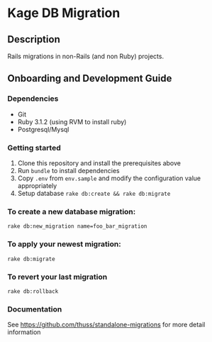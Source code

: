 # Kage DB Migration

## Description
Rails migrations in non-Rails (and non Ruby) projects.

## Onboarding and Development Guide

### Dependencies

- Git
- Ruby 3.1.2 (using RVM to install ruby)
- Postgresql/Mysql

### Getting started
1. Clone this repository and install the prerequisites above
2. Run `bundle` to install dependencies
3. Copy `.env` from `env.sample` and modify the configuration value appropriately 
4. Setup database `rake db:create && rake db:migrate`

### To create a new database migration:
    rake db:new_migration name=foo_bar_migration

### To apply your newest migration:
    rake db:migrate

### To revert your last migration
    rake db:rollback

### Documentation
See https://github.com/thuss/standalone-migrations for more detail information